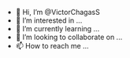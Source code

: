 - 👋 Hi, I’m @VictorChagasS
- 👀 I’m interested in ...
- 🌱 I’m currently learning ...
- 💞️ I’m looking to collaborate on ...
- 📫 How to reach me ...

<!---
VictorChagasS/VictorChagasS is a ✨ special ✨ repository because its `README.md` (this file) appears on your GitHub profile.
You can click the Preview link to take a look at your changes.
--->
